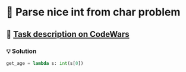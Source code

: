 # 📝 Parse nice int from char problem

## 🔗 [Task description on CodeWars](https://www.codewars.com/kata/557cd6882bfa3c8a9f0000c1)

### 💡 Solution

```python
get_age = lambda s: int(s[0])
```
